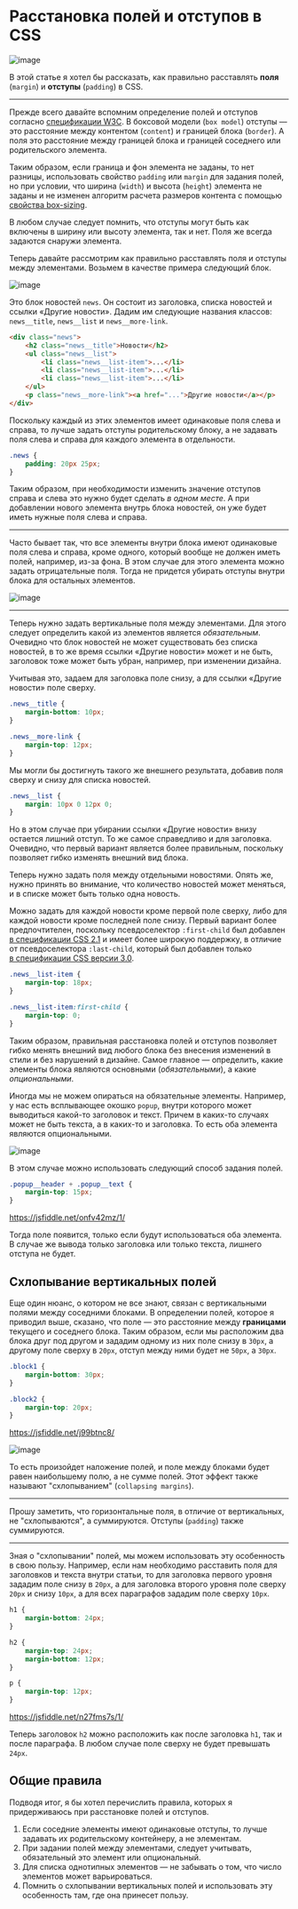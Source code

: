 # Расстановка полей и отступов в CSS

![image](../images/box-model.png)

В этой статье я хотел бы рассказать, как правильно расставлять **поля** (`margin`) и **отступы** (`padding`) в CSS.

***

Прежде всего давайте вспомним определение полей и отступов согласно [спецификации W3C](http://www.w3.org/TR/CSS2/box.html#box-margin-area). В боксовой модели (`box model`) отступы — это расстояние между контентом (`content`) и границей блока (`border`). А поля это расстояние между границей блока и границей соседнего или родительского элемента.

Таким образом, если граница и фон элемента не заданы, то нет разницы, использовать свойство `padding` или `margin` для задания полей, но при условии, что ширина (`width`) и высота (`height`) элемента не заданы и не изменен алгоритм расчета размеров контента с помощью [свойства box-sizing](http://www.w3.org/TR/css3-ui/#box-sizing).

В любом случае следует помнить, что отступы могут быть как включены в ширину или высоту элемента, так и нет. Поля же всегда задаются снаружи элемента.

Теперь давайте рассмотрим как правильно расставлять поля и отступы между элементами. Возьмем в качестве примера следующий блок.

![image](../images/news.png)

Это блок новостей `news`. Он состоит из заголовка, списка новостей и ссылки «Другие новости». Дадим им следующие названия классов: `news__title`, `news__list` и `news__more-link`.

```html
<div class="news">
    <h2 class="news__title">Новости</h2>
    <ul class="news__list">
        <li class="news__list-item">...</li>
        <li class="news__list-item">...</li>
        <li class="news__list-item">...</li>
    </ul>
    <p class="news__more-link"><a href="...">Другие новости</a></p>
</div>
```

Поскольку каждый из этих элементов имеет одинаковые поля слева и справа, то лучше задать отступы родительскому блоку, а не задавать поля слева и справа для каждого элемента в отдельности.

```css
.news {
    padding: 20px 25px;
}
```

Таким образом, при необходимости изменить значение отступов справа и слева это нужно будет сделать *в одном месте*. А при добавлении нового элемента внутрь блока новостей, он уже будет иметь нужные поля слева и справа.

***

Часто бывает так, что все элементы внутри блока имеют одинаковые поля слева и справа, кроме одного, который вообще не должен иметь полей, например, из-за фона. В этом случае для этого элемента можно задать отрицательные поля. Тогда не придется убирать отступы внутри блока для остальных элементов.

![image](../images/negative-margins.png)

***

Теперь нужно задать вертикальные поля между элементами. Для этого следует определить какой из элементов является *обязательным*. Очевидно что блок новостей не может существовать без списка новостей, в то же время ссылки «Другие новости» может и не быть, заголовок тоже может быть убран, например, при изменении дизайна.

Учитывая это, задаем для заголовка поле снизу, а для ссылки «Другие новости» поле сверху.

```css
.news__title {
    margin-bottom: 10px;
}

.news__more-link {
    margin-top: 12px;
}
```

Мы могли бы достигнуть такого же внешнего результата, добавив поля сверху и снизу для списка новостей.

```css
.news__list {
    margin: 10px 0 12px 0;
}
```

Но в этом случае при убирании ссылки «Другие новости» внизу остается лишний отступ. То же самое справедливо и для заголовка. Очевидно, что первый вариант является более правильным, поскольку позволяет гибко изменять внешний вид блока.

Теперь нужно задать поля между отдельными новостями. Опять же, нужно принять во внимание, что количество новостей может меняться, и в списке может быть только одна новость.

Можно задать для каждой новости кроме первой поле сверху, либо для каждой новости кроме последней поле снизу. Первый вариант более предпочтителен, поскольку псевдоселектор `:first-child` был добавлен [в&nbsp;спецификации CSS 2.1](http://www.w3.org/TR/CSS21/selector.html#first-child) и имеет более широкую поддержку, в отличие от псевдоселектора `:last-child`, который был добавлен только [в&nbsp;спецификации CSS версии 3.0](http://www.w3.org/TR/css3-selectors/#last-child-pseudo).

```css
.news__list-item {
    margin-top: 18px;
}

.news__list-item:first-child {
    margin-top: 0;
}
```

Таким образом, правильная расстановка полей и отступов позволяет гибко менять внешний вид любого блока без внесения изменений в стили и без нарушений в дизайне. Самое главное — определить, какие элементы блока являются основными (*обязательными*), а какие *опциональными*.

Иногда мы не можем опираться на обязательные элементы. Например, у нас есть всплывающее окошко `popup`, внутри которого может выводиться какой-то заголовок и текст. Причем в каких-то случаях может не быть текста, а в каких-то и заголовка. То есть оба элемента являются опциональными.

![image](../images/popup.png)

В этом случае можно использовать следующий способ задания полей.

```css
.popup__header + .popup__text {
    margin-top: 15px;
}
```

https://jsfiddle.net/onfv42mz/1/

Тогда поле появится, только если будут использоваться оба элемента. В случае же вывода только заголовка или только текста, лишнего отступа не будет.

## Схлопывание вертикальных полей

Еще один нюанс, о котором не все знают, связан с вертикальными полями между соседними блоками. В определении полей, которое я приводил выше, сказано, что поле — это расстояние между **границами** текущего и соседнего блока. Таким образом, если мы расположим два блока друг под другом и зададим одному из них поле снизу в `30px`, а другому поле сверху в `20px`, отступ между ними будет не `50px`, а `30px`.

```css
.block1 {
    margin-bottom: 30px;
}

.block2 {
    margin-top: 20px;
}
```

https://jsfiddle.net/j99btnc8/

![image](../images/collapse-margins.png)

То есть произойдет наложение полей, и поле между блоками будет равен наибольшему полю, а не сумме полей. Этот эффект также называют "схлопыванием" (`collapsing margins`).

***
Прошу заметить, что горизонтальные поля, в отличие от вертикальных, не "схлопываются", а суммируются. Отступы (`padding`) также суммируются.
***

Зная о "схлопывании" полей, мы можем использовать эту особенность в свою пользу. Например, если нам необходимо расставить поля для заголовков и текста внутри статьи, то для заголовка первого уровня зададим поле снизу в `20px`, а для заголовка второго уровня поле сверху `20px` и снизу `10px`, а для всех параграфов зададим поле сверху `10px`.

```css
h1 {
    margin-bottom: 24px;
}

h2 {
    margin-top: 24px;
    margin-bottom: 12px;
}

p {
    margin-top: 12px;
}
```

https://jsfiddle.net/n27fms7s/1/

Теперь заголовок `h2` можно расположить как после заголовка `h1`, так и после параграфа. В любом случае поле сверху не будет превышать `24px`.

## Общие правила

Подводя итог, я бы хотел перечислить правила, которых я придерживаюсь при расстановке полей и отступов. 

1. Если соседние элементы имеют одинаковые отступы, то лучше задавать их родительскому контейнеру, а не элементам.
2. При задании полей между элементами, следует учитывать, обязательный это элемент или опциональный.
3. Для списка однотипных элементов — не забывать о том, что число элементов может варьироваться.
4. Помнить о схлопывании вертикальных полей и использовать эту особенность там, где она принесет пользу.
